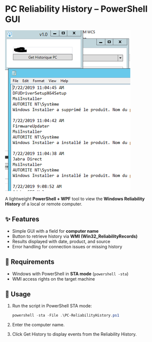 # PC Reliability History – PowerShell GUI

![PC Reliability GUI](readme.png)

A lightweight **PowerShell + WPF** tool to view the **Windows Reliability History** of a local or remote computer.

## ✨ Features
- Simple GUI with a field for **computer name**  
- Button to retrieve history via **WMI (Win32_ReliabilityRecords)**  
- Results displayed with date, product, and source  
- Error handling for connection issues or missing history  

## 📌 Requirements
- Windows with PowerShell in **STA mode** (`powershell -sta`)  
- WMI access rights on the target machine  

## 🚀 Usage
1. Run the script in PowerShell STA mode:
   ```powershell
   powershell -sta -File .\PC-ReliabilityHistory.ps1
   ```
2. Enter the computer name.

3. Click Get History to display events from the Reliability History.